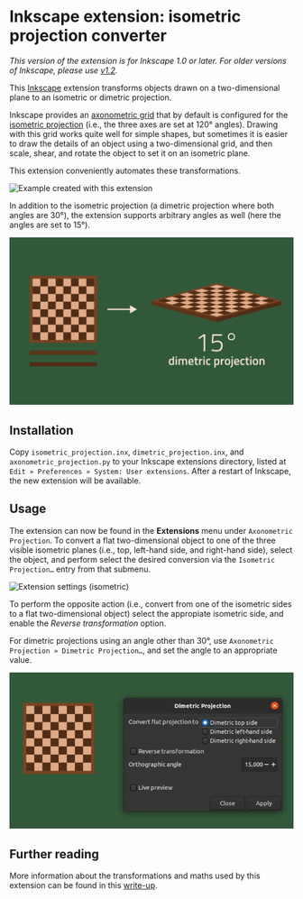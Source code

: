 Inkscape extension: isometric projection converter
==================================================

*This version of the extension is for Inkscape 1.0 or later. For older versions of
Inkscape, please use [v1.2](../../tree/v1.2).*

This [Inkscape](https://inkscape.org) extension transforms objects drawn on a
two-dimensional plane to an isometric or dimetric projection.

Inkscape provides an [axonometric
grid](https://en.wikipedia.org/wiki/Axonometric_projection) that by default is
configured for the [isometric
projection](https://en.wikipedia.org/wiki/Isometric_projection) (i.e., the
three axes are set at 120° angles). Drawing with this grid works quite well for
simple shapes, but sometimes it is easier to draw the details of an object
using a two-dimensional grid, and then scale, shear, and rotate the object to
set it on an isometric plane.

This extension conveniently automates these transformations.

![Example created with this extension](doc/example.png)

In addition to the isometric projection (a dimetric projection where both angles are 30°), the
extension supports arbitrary angles as well (here the angles are set to 15°). 

![A dimetric projection example](doc/dimetric.png)

## Installation

Copy `isometric_projection.inx`, `dimetric_projection.inx`, and `axonometric_projection.py` to your
Inkscape extensions directory, listed at `Edit » Preferences » System: User extensions`.  After a
restart of Inkscape, the new extension will be available.

## Usage

The extension can now be found in the **Extensions** menu under `Axonometric
Projection`. To convert a flat two-dimensional object
to one of the three visible isometric planes (i.e., top, left-hand side, and
right-hand side), select the object, and perform select the desired conversion
via the `Isometric Projection…` entry from that submenu.

![Extension settings (isometric)](doc/dialog.png)

To perform the opposite action (i.e., convert from one of the isometric sides
to a flat two-dimensional object) select the appropiate isometric side, and
enable the *Reverse transformation* option.

For dimetric projections using an angle other than 30°, use `Axonometric Projection » Dimetric
Projection…`, and set the angle to an appropriate value.

![Extension settings (dimetric)](doc/dimetric-dialog.png)

## Further reading

More information about the transformations and maths used by this extension can 
be found in this 
[write-up](http://jeroenhoek.nl/articles/svg-and-isometric-projection.html).
